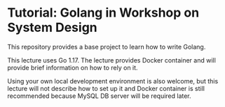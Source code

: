 # Tutorial: Golang in Workshop on System Design
This repository provides a base project to learn how to write Golang.

This lecture uses Go 1.17.
The lecture provides Docker container and will provide brief information on how to rely on it.

Using your own local development environment is also welcome, but this lecture will not describe how to set up it and Docker container is still recommended because MySQL DB server will be required later.
